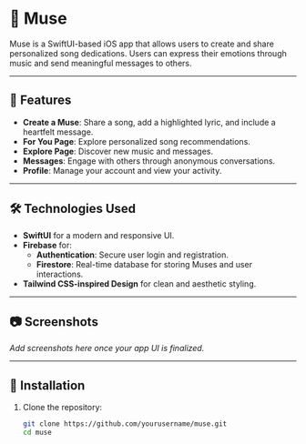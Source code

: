 # 🎵 Muse

Muse is a SwiftUI-based iOS app that allows users to create and share personalized song dedications. Users can express their emotions through music and send meaningful messages to others.

---

## 🚀 Features

- **Create a Muse**: Share a song, add a highlighted lyric, and include a heartfelt message.
- **For You Page**: Explore personalized song recommendations.
- **Explore Page**: Discover new music and messages.
- **Messages**: Engage with others through anonymous conversations.
- **Profile**: Manage your account and view your activity.

---

## 🛠️ Technologies Used

- **SwiftUI** for a modern and responsive UI.
- **Firebase** for:
  - **Authentication**: Secure user login and registration.
  - **Firestore**: Real-time database for storing Muses and user interactions.
- **Tailwind CSS-inspired Design** for clean and aesthetic styling.

---

## 📷 Screenshots
_Add screenshots here once your app UI is finalized._

---

## 🧩 Installation

1. Clone the repository:
   ```bash
   git clone https://github.com/yourusername/muse.git
   cd muse
